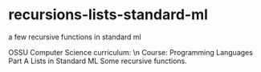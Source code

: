 # recursions-lists-standard-ml
a few recursive functions in standard ml

OSSU Computer Science curriculum: \n
  Course: Programming Languages Part A 
  Lists in Standard ML
    Some recursive functions.
